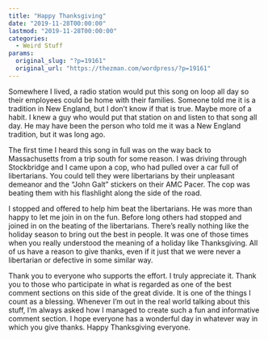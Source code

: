 ```yaml
---
title: "Happy Thanksgiving"
date: "2019-11-28T00:00:00"
lastmod: "2019-11-28T00:00:00"
categories:
  - Weird Stuff
params:
  original_slug: "?p=19161"
  original_url: "https://thezman.com/wordpress/?p=19161"
---
```


Somewhere I lived, a radio station would put this song on loop all day
so their employees could be home with their families. Someone told me it
is a tradition in New England, but I don’t know if that is true. Maybe
more of a habit. I knew a guy who would put that station on and listen
to that song all day. He may have been the person who told me it was a
New England tradition, but it was long ago.

The first time I heard this song in full was on the way back to
Massachusetts from a trip south for some reason. I was driving through
Stockbridge and I came upon a cop, who had pulled over a car full of
libertarians. You could tell they were libertarians by their unpleasant
demeanor and the “John Galt” stickers on their AMC Pacer. The cop was
beating them with his flashlight along the side of the road.

I stopped and offered to help him beat the libertarians. He was more
than happy to let me join in on the fun. Before long others had stopped
and joined in on the beating of the libertarians. There’s really nothing
like the holiday season to bring out the best in people. It was one of
those times when you really understood the meaning of a holiday like
Thanksgiving. All of us have a reason to give thanks, even if it just
that we were never a libertarian or defective in some similar way.

Thank you to everyone who supports the effort. I truly appreciate it.
Thank you to those who participate in what is regarded as one of the
best comment sections on this side of the great divide. It is one of the
things I count as a blessing. Whenever I’m out in the real world talking
about this stuff, I’m always asked how I managed to create such a fun
and informative comment section. I hope everyone has a wonderful day in
whatever way in which you give thanks. Happy Thanksgiving everyone.
